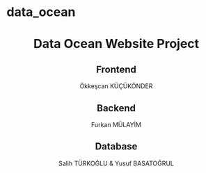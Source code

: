 # data_ocean
 <h1 align="center"> Data Ocean Website Project </h1>
<h2 align="center" > Frontend </h2>
<p align="center"> Ökkeşcan KÜÇÜKÖNDER </p>

<h2 align="center" color="#3A8891"> Backend </h2>
<p align="center"> Furkan MÜLAYİM </p>

<h2 align="center" color="#3A8891"> Database </h2>
<p align="center"> Salih TÜRKOĞLU & Yusuf BASATOĞRUL </p>

